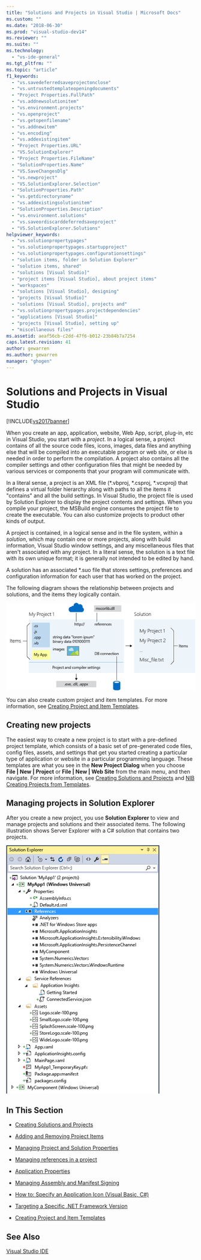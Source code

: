```yaml
---
title: "Solutions and Projects in Visual Studio | Microsoft Docs"
ms.custom: ""
ms.date: "2018-06-30"
ms.prod: "visual-studio-dev14"
ms.reviewer: ""
ms.suite: ""
ms.technology: 
  - "vs-ide-general"
ms.tgt_pltfrm: ""
ms.topic: "article"
f1_keywords: 
  - "vs.savedeferredsaveprojectonclose"
  - "vs.untrustedtemplateopeningdocuments"
  - "Project Properties.FullPath"
  - "vs.addnewsolutionitem"
  - "vs.environment.projects"
  - "vs.openproject"
  - "vs.getopenfilename"
  - "vs.addnewitem"
  - "vs.encoding"
  - "vs.addexistingitem"
  - "Project Properties.URL"
  - "VS.SolutionExplorer"
  - "Project Properties.FileName"
  - "SolutionProperties.Name"
  - "VS.SaveChangesDlg"
  - "vs.newproject"
  - "VS.SolutionExplorer.Selection"
  - "SolutionProperties.Path"
  - "vs.getdirectoryname"
  - "vs.addexistingsolutionitem"
  - "SolutionProperties.Description"
  - "vs.environment.solutions"
  - "vs.saveordiscarddeferredsaveproject"
  - "VS.SolutionExplorer.Solutions"
helpviewer_keywords: 
  - "vs.solutionpropertypages"
  - "vs.solutionpropertypages.startupproject"
  - "vs.solutionpropertypages.configurationsettings"
  - "solution items, folder in Solution Explorer"
  - "solution items, shared"
  - "solutions [Visual Studio]"
  - "project items [Visual Studio], about project items"
  - "workspaces"
  - "solutions [Visual Studio], designing"
  - "projects [Visual Studio]"
  - "solutions [Visual Studio], projects and"
  - "vs.solutionpropertypages.projectdependencies"
  - "applications [Visual Studio]"
  - "projects [Visual Studio], setting up"
  - "miscellaneous files"
ms.assetid: aeaf56cb-c2dd-47f6-b012-23b84b7a7254
caps.latest.revision: 41
author: gewarren
ms.author: gewarren
manager: "ghogen"
---
```

# Solutions and Projects in Visual Studio
[!INCLUDE[vs2017banner](../includes/vs2017banner.md)]

When you create an app, application, website, Web App, script, plug-in, etc in Visual Studio, you start with a *project*. In a logical sense, a project contains of all the source code files, icons, images, data files and anything else that will be compiled into an executable program or web site, or else is needed in order to perform the compilation.  A project also contains all the compiler settings and other configuration files that might be needed by various services or components that your program will communicate with.  
  
 In a literal sense, a project is an XML file (*.vbproj, \*.csproj, \*.vcxproj) that defines a virtual folder hierarchy along with paths to all the items it "contains" and all the build settings. In Visual Studio, the project file is used by Solution Explorer to display the project contents and settings. When you compile your project, the MSBuild engine consumes the project file to create the executable. You can also customize projects to product other kinds of output.  
  
 A project is contained, in a logical sense and in the file system, within a *solution*, which may contain one or more projects, along with build information, Visual Studio window settings, and any miscellaneous files that aren't associated with any project. In a literal sense, the solution is a text file with its own unique format; it is generally not intended to be edited by hand.  
  
 A solution has an associated *.suo file that stores settings, preferences and configuration information for each user that has worked on the project.  
  
 The following diagram shows the relationship between projects and solutions, and the items they logically contain.  
  
 ![Visual Studio projects and solutions](../ide/media/vs2015-project-diagram.png "vs2015_project_diagram")  
  
 You can also create custom project and item templates. For more information, see [Creating Project and Item Templates](../ide/creating-project-and-item-templates.md).  
  
## Creating new projects  
 The easiest way to create a new project is to start with a pre-defined project template, which consists of a basic set of pre-generated code files, config files, assets, and settings that get you started creating a particular type of application or website in a particular programming language. These templates are what you see in the **New Project Dialog** when you choose **File &#124; New &#124; Project** or **File &#124; New &#124; Web Site** from the main menu, and then navigate. For more information, see [Creating Solutions and Projects](../ide/creating-solutions-and-projects.md) and  [NIB Creating Projects from Templates](http://msdn.microsoft.com/en-us/7c36d86a-6b79-4480-8228-0f925f1204b2).  
  
## Managing projects in Solution Explorer  
 After you create a new project, you use **Solution Explorer** to view and manage projects and solutions and their associated items. The following illustration shows Server Explorer with a C# solution that contains two projects.  
  
 ![Solution Explorer](../ide/media/vs2015-solution-explorer.png "vs2015_solution_explorer")  
  
## In This Section  
  
-   [Creating Solutions and Projects](../ide/creating-solutions-and-projects.md)  
  
-   [Adding and Removing Project Items](../ide/adding-and-removing-project-items.md)  
  
-   [Managing Project and Solution Properties](../ide/managing-project-and-solution-properties.md)  
  
-   [Managing references in a project](../ide/managing-references-in-a-project.md)  
  
-   [Application Properties](../ide/application-properties.md)  
  
-   [Managing Assembly and Manifest Signing](../ide/managing-assembly-and-manifest-signing.md)  
  
-   [How to: Specify an Application Icon (Visual Basic, C#)](../ide/how-to-specify-an-application-icon-visual-basic-csharp.md)  
  
-   [Targeting a Specific .NET Framework Version](../ide/targeting-a-specific-dotnet-framework-version.md)  
  
-   [Creating Project and Item Templates](../ide/creating-project-and-item-templates.md)  
  
## See Also  
 [Visual Studio IDE](../ide/visual-studio-ide.md)



